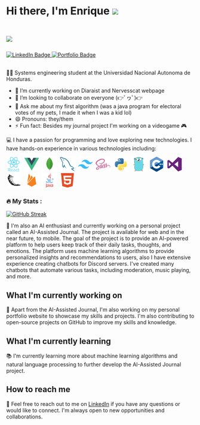 <h1>
  Hi there, I'm Enrique
  <img src="https://media.giphy.com/media/hvRJCLFzcasrR4ia7z/giphy.gif" width="30px"/>
</h1>

<h1>
  <img src="https://media.giphy.com/media/fzyOvQ7jJplVHhz895/giphy.gif" width="300px"/>
</h1>

<div id="badges">
  <a href="https://www.linkedin.com/in/marlon-enrique-avila-madrid-76154b238/">
    <img src="https://img.shields.io/badge/LinkedIn-blue?style=for-the-badge&logo=linkedin&logoColor=white" alt="LinkedIn Badge"/>
  </a>
  <a href="https://enriquemadrid-4c828.web.app/">
    <img src="https://img.shields.io/badge/Portfolio-purple?style=for-the-badge&logo=&logoColor=white" alt="Portfolio Badge"/>
  </a>
</div>

<img src="https://komarev.com/ghpvc/?username=Enrique-Madrid&style=flat-square&color=blue" alt=""/>

👨‍🎓 Systems engineering student at the Universidad Nacional Autonoma de Honduras.

- 🔭 I’m currently working on Diaraist and Nervesscat webpage
- 👯 I’m looking to collaborate on everyone (👉ﾟヮﾟ)👉
- 💬 Ask me about my first algorithm (was a java program for electoral votes of my pets, I made it when I was a kid lol)
- 😄 Pronouns: they/them
- ⚡ Fun fact: Besides my journal project I'm working on a videogame 🎮

💻 I have a passion for programming and love exploring new technologies. I have hands-on experience in various technologies including:

<div>
  <img src="https://github.com/devicons/devicon/blob/master/icons/react/react-original-wordmark.svg" title="React" alt="React" width="40" height="40"/>&nbsp;
  <img src="https://github.com/devicons/devicon/blob/master/icons/vuejs/vuejs-original.svg" title="Vue" alt="Vue" width="40" height="40"/>&nbsp;
  <img src="https://github.com/devicons/devicon/blob/master/icons/mongodb/mongodb-original.svg" title="MongoDB" alt="MongoDB" width="40" height="40"/>&nbsp;
  <img src="https://github.com/devicons/devicon/blob/master/icons/mysql/mysql-original.svg" title="MySQL" alt="MySQL" width="40" height="40"/>&nbsp;
  <img src="https://github.com/devicons/devicon/blob/master/icons/tailwindcss/tailwindcss-plain.svg" title="Tailwind" alt="Tailwind" width="40" height="40"/>&nbsp;
  <img src="https://github.com/devicons/devicon/blob/master/icons/sass/sass-original.svg" title="sass" alt="sass" width="40" height="40"/>&nbsp;
  <img src="https://github.com/devicons/devicon/blob/master/icons/python/python-original.svg" title="python" alt="python" width="40" height="40"/>&nbsp;
  <img src="https://github.com/devicons/devicon/blob/master/icons/go/go-original.svg" title="go" alt="go" width="40" height="40"/>&nbsp;
  <img src="https://github.com/devicons/devicon/blob/master/icons/cplusplus/cplusplus-original.svg" title="cplusplus" alt="cplusplus" width="40" height="40"/>&nbsp;
  <img src="https://github.com/devicons/devicon/blob/master/icons/visualstudio/visualstudio-plain.svg" title="visualstudio" alt="visualstudio" width="40" height="40"/>&nbsp;
  <img src="https://github.com/devicons/devicon/blob/master/icons/flask/flask-original.svg" title="flask" alt="flask" width="40" height="40"/>&nbsp;
  <img src="https://github.com/devicons/devicon/blob/master/icons/firebase/firebase-plain.svg" title="firebase" alt="firebase" width="40" height="40"/>&nbsp;
  <img src="https://github.com/devicons/devicon/blob/master/icons/java/java-original-wordmark.svg" title="Java" alt="Java" width="40" height="40"/>&nbsp;
  <img src="https://github.com/devicons/devicon/blob/master/icons/html5/html5-plain.svg" title="html5" alt="html5" width="40" height="40"/>&nbsp;
</div>

### :fire: My Stats :
[![GitHub Streak](http://github-readme-streak-stats.herokuapp.com?user=Enrique-Madrid&theme=radical&border_radius=3.5)](https://git.io/streak-stats)

🤖 I'm also an AI enthusiast and currently working on a personal project called an AI-Assisted Journal. The project is available for web and in the near future, to mobile. The goal of the project is to provide an AI-powered platform to help users keep track of their daily tasks, thoughts, and emotions. The platform uses machine learning algorithms to provide personalized insights and recommendations to users, also I have extensive experience creating chatbots for Discord servers. I've created many chatbots that automate various tasks, including moderation, music playing, and more.

## What I'm currently working on

🌟 Apart from the AI-Assisted Journal, I'm also working on my personal portfolio website to showcase my skills and projects. I'm also contributing to open-source projects on GitHub to improve my skills and knowledge.

## What I'm currently learning

📚 I'm currently learning more about machine learning algorithms and natural language processing to further develop the AI-Assisted Journal project.

## How to reach me

📧 Feel free to reach out to me on [LinkedIn](https://www.linkedin.com/in/marlon-enrique-avila-madrid-76154b238/) if you have any questions or would like to connect. I'm always open to new opportunities and collaborations.
